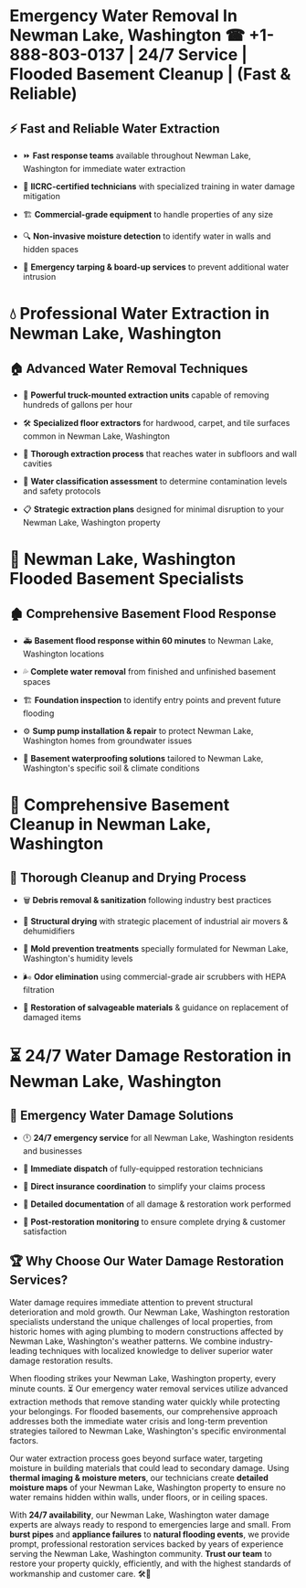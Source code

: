 # Emergency Water Removal In Newman Lake, Washington ☎ +1-888-803-0137  | 24/7 Service | Flooded Basement Cleanup | (Fast & Reliable)  

## ⚡ Fast and Reliable Water Extraction  
- ⏩ **Fast response teams** available throughout Newman Lake, Washington for immediate water extraction  
- 🏅 **IICRC-certified technicians** with specialized training in water damage mitigation  
- 🏗️ **Commercial-grade equipment** to handle properties of any size  
- 🔍 **Non-invasive moisture detection** to identify water in walls and hidden spaces  
- 🛑 **Emergency tarping & board-up services** to prevent additional water intrusion  

# 💧 Professional Water Extraction in Newman Lake, Washington  

## 🏠 Advanced Water Removal Techniques  
- 🚛 **Powerful truck-mounted extraction units** capable of removing hundreds of gallons per hour  
- 🛠️ **Specialized floor extractors** for hardwood, carpet, and tile surfaces common in Newman Lake, Washington  
- 📏 **Thorough extraction process** that reaches water in subfloors and wall cavities  
- 🧪 **Water classification assessment** to determine contamination levels and safety protocols  
- 📋 **Strategic extraction plans** designed for minimal disruption to your Newman Lake, Washington property  

# 🌊 Newman Lake, Washington Flooded Basement Specialists  

## 🏚️ Comprehensive Basement Flood Response  
- 🚑 **Basement flood response within 60 minutes** to Newman Lake, Washington locations  
- 💦 **Complete water removal** from finished and unfinished basement spaces  
- 🏗️ **Foundation inspection** to identify entry points and prevent future flooding  
- ⚙️ **Sump pump installation & repair** to protect Newman Lake, Washington homes from groundwater issues  
- 🌱 **Basement waterproofing solutions** tailored to Newman Lake, Washington's specific soil & climate conditions  

# 🧹 Comprehensive Basement Cleanup in Newman Lake, Washington  

## 🔄 Thorough Cleanup and Drying Process  
- 🗑️ **Debris removal & sanitization** following industry best practices  
- 💨 **Structural drying** with strategic placement of industrial air movers & dehumidifiers  
- 🦠 **Mold prevention treatments** specially formulated for Newman Lake, Washington's humidity levels  
- 🌬️ **Odor elimination** using commercial-grade air scrubbers with HEPA filtration  
- 🔧 **Restoration of salvageable materials** & guidance on replacement of damaged items  

# ⏳ 24/7 Water Damage Restoration in Newman Lake, Washington  

## 🚀 Emergency Water Damage Solutions  
- 🕛 **24/7 emergency service** for all Newman Lake, Washington residents and businesses  
- 🚒 **Immediate dispatch** of fully-equipped restoration technicians  
- 🏦 **Direct insurance coordination** to simplify your claims process  
- 📜 **Detailed documentation** of all damage & restoration work performed  
- 🔎 **Post-restoration monitoring** to ensure complete drying & customer satisfaction  

## 🏆 Why Choose Our Water Damage Restoration Services?  
Water damage requires immediate attention to prevent structural deterioration and mold growth. Our Newman Lake, Washington restoration specialists understand the unique challenges of local properties, from historic homes with aging plumbing to modern constructions affected by Newman Lake, Washington's weather patterns. We combine industry-leading techniques with localized knowledge to deliver superior water damage restoration results.  

When flooding strikes your Newman Lake, Washington property, every minute counts. ⏳ Our emergency water removal services utilize advanced extraction methods that remove standing water quickly while protecting your belongings. For flooded basements, our comprehensive approach addresses both the immediate water crisis and long-term prevention strategies tailored to Newman Lake, Washington's specific environmental factors.  

Our water extraction process goes beyond surface water, targeting moisture in building materials that could lead to secondary damage. Using **thermal imaging & moisture meters**, our technicians create **detailed moisture maps** of your Newman Lake, Washington property to ensure no water remains hidden within walls, under floors, or in ceiling spaces.  

With **24/7 availability**, our Newman Lake, Washington water damage experts are always ready to respond to emergencies large and small. From **burst pipes** and **appliance failures** to **natural flooding events**, we provide prompt, professional restoration services backed by years of experience serving the Newman Lake, Washington community. **Trust our team** to restore your property quickly, efficiently, and with the highest standards of workmanship and customer care. 🛠️💪  
